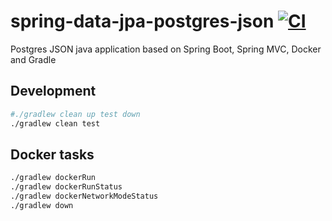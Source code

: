 # spring-data-jpa-postgres-json [![CI](https://github.com/daggerok/spring-data-jpa-postgres-json/actions/workflows/ci.yaml/badge.svg)](https://github.com/daggerok/spring-data-jpa-postgres-json/actions/workflows/ci.yaml)
Postgres JSON java application based on Spring Boot,
Spring MVC, Docker and Gradle

## Development

```bash
#./gradlew clean up test down
./gradlew clean test
```

## Docker tasks

```bash
./gradlew dockerRun
./gradlew dockerRunStatus
./gradlew dockerNetworkModeStatus
./gradlew down
```
